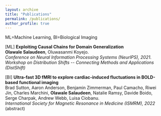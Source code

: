 ```yaml
---
layout: archive
title: "Publications"
permalink: /publications/
author_profile: true
---
```


ML=Machine Learning, BI=Biological Imaging

[ML] **Exploiting Causal Chains for Domain Generalization**<br>
**Olawale Salaudeen**, Oluwasanmi Koyejo. <br>
*Conference on Neural Information Processing Systems (NeurIPS), 2021. Workshop on Distribution Shifts -- Connecting Methods and Applications (DistShift)*

[BI] **Ultra-fast 3D fMRI to explore cardiac-induced fluctuations in BOLD-based functional imaging**<br>
Brad Sutton, Aaron Anderson, Benjamin Zimmerman, Paul Camacho, Riwei Jin, Charles Marchini, **Olawale Salaudeen**, Natalie Ramsy, Davide Boido, Serge Charpak, Andrew Webb, Luisa Ciobanu.<br>
*International Society for Magnetic Resonance in Medicine (ISMRM), 2022* (abstract)

